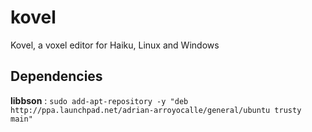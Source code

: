# kovel
Kovel, a voxel editor for Haiku, Linux and Windows

## Dependencies

__libbson__ : `sudo add-apt-repository -y "deb http://ppa.launchpad.net/adrian-arroyocalle/general/ubuntu trusty main"`
